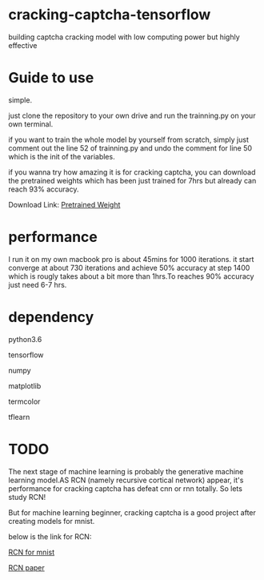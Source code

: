# cracking-captcha-tensorflow
building captcha cracking model with low computing power but highly effective

# Guide to use
simple.

just clone the repository to your own drive and run the trainning.py on your own terminal.

if you want to train the whole model by yourself from scratch, simply just comment out the line 52 of trainning.py and undo the comment for line 50 which is the init of the variables.

if you wanna try how amazing it is for cracking captcha, you can download the pretrained weights which has been just trained for 7hrs but already can reach 93% accuracy.

Download Link: [Pretrained Weight](https://drive.google.com/open?id=1R2brFB8ZuIGaDZnJG612cPN4lRw22jpN)


# performance
I run it on my own macbook pro is about 45mins for 1000 iterations. it start converge at about 730 iterations and achieve 50% accuracy at step 1400 which is rougly takes about a bit more than 1hrs.To reaches 90% accuracy just need 6-7 hrs.


# dependency
python3.6

tensorflow

numpy

matplotlib

termcolor

tflearn

# TODO
The next stage of machine learning is probably the generative machine learning model.AS RCN (namely recursive cortical network) appear, it's performance for cracking captcha has defeat cnn or rnn totally. So lets study RCN!

But for machine learning beginner, cracking captcha is a good project after creating models for mnist. 

below is the link for RCN:

[RCN for mnist](https://github.com/vicariousinc/science_rcn)

[RCN paper](https://drive.google.com/open?id=1d9yZi0DYYtyY9BhunYZYBsBimBGD4S0y)

